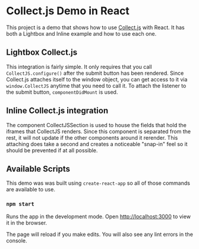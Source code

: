 # Collect.js Demo in React

This project is a demo that shows how to use
[Collect.js](https://secure.safewebservices.com/gw/merchants/resources/integration/integration_portal.php#cjs_methodology) with React.
It has both a Lightbox and Inline example and how to use each one. 

## Lightbox Collect.js

This integration is fairly simple. It only requires that you call `CollectJS.configure()` after the submit button has
been rendered. Since Collect.js attaches itself to the window object, you can get access to it via `window.CollectJS`
anytime that you need to call it. To attach the listener to the submit button, `componentDidMount` is used. 

## Inline Collect.js integration

The component CollectJSSection is used to house the fields that hold the iframes that CollectJS renders.
Since this component is separated from the rest, it will not update if the other components around it rerender. 
This attaching does take a second and creates a noticeable "snap-in" feel so it should be prevented if at all possible. 

## Available Scripts
This demo was was built using `create-react-app` so all of those commands are available to use.

### `npm start`

Runs the app in the development mode.
Open [http://localhost:3000](http://localhost:3000) to view it in the browser.

The page will reload if you make edits.
You will also see any lint errors in the console.
